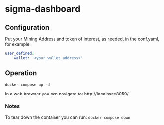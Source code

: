 # sigma-dashboard

## Configuration
Put your Mining Address and token of interest, as needed, in the conf.yaml, for example:
```yaml
user_defined:
    wallet: '<your_wallet_address>'
```

## Operation
`docker compose up -d`

In a web browser you can navigate to: http://localhost:8050/

### Notes
To tear down the container you can run:
`docker compose down`
